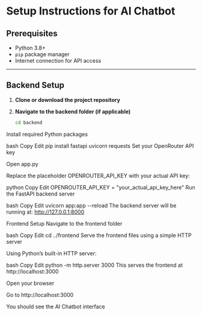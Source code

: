 # Setup Instructions for AI Chatbot

## Prerequisites
- Python 3.8+
- `pip` package manager
- Internet connection for API access

---

## Backend Setup

1. **Clone or download the project repository**

2. **Navigate to the backend folder (if applicable)**
   ```bash
   cd backend
Install required Python packages

bash
Copy
Edit
pip install fastapi uvicorn requests
Set your OpenRouter API key

Open app.py

Replace the placeholder OPENROUTER_API_KEY with your actual API key:

python
Copy
Edit
OPENROUTER_API_KEY = "your_actual_api_key_here"
Run the FastAPI backend server

bash
Copy
Edit
uvicorn app:app --reload
The backend server will be running at: http://127.0.0.1:8000

Frontend Setup
Navigate to the frontend folder

bash
Copy
Edit
cd ../frontend
Serve the frontend files using a simple HTTP server

Using Python’s built-in HTTP server:

bash
Copy
Edit
python -m http.server 3000
This serves the frontend at http://localhost:3000

Open your browser

Go to http://localhost:3000

You should see the AI Chatbot interface

